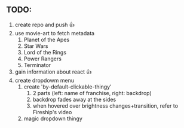 ## TODO:
1. create repo and push 👍
2. use movie-art to fetch metadata
   1. Planet of the Apes 
   2. Star Wars
   3. Lord of the Rings
   4. Power  Rangers
   5. Terminator
3. gain information about react 👍
4. create dropdowm menu
   1. create 'by-default-clickable-thingy'
      1. 2 parts (left: name of franchise, right: backdrop)
      2. backdrop fades away at the sides
      3. when hovered over brightness changes+transition, refer to Fireship's video
   2. magic dropdown thingy
